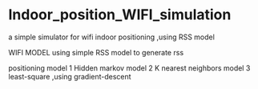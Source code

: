 # Indoor_position_WIFI_simulation

a simple simulator for wifi indoor positioning ,using RSS model

WIFI MODEL using simple RSS model to generate rss

positioning model
1 Hidden markov model
2 K nearest neighbors model
3 least-square ,using gradient-descent


